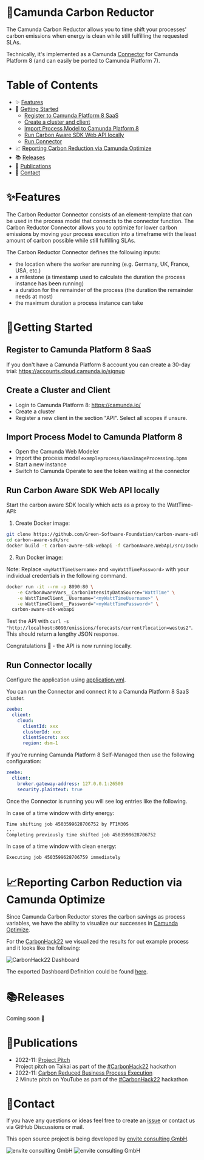 # 🌱Camunda Carbon Reductor

The Camunda Carbon Reductor allows you to time shift your processes' carbon emissions when energy is clean while still fulfilling the requested SLAs.

Technically, it's implemented as a Camunda [Connector](https://docs.camunda.io/docs/components/connectors/introduction-to-connectors/) for Camunda Platform 8 (and can easily be ported to Camunda Platform 7).

# Table of Contents

* ✨ [Features](#features)
* 🚀 [Getting Started](#getting-started)
  * [Register to Camunda Platform 8 SaaS](#register-to-camunda-platform-8-saas)
  * [Create a cluster and client](#create-a-cluster-and-client)
  * [Import Process Model to Camunda Platform 8](#import-process-model-to-camunda-platform-8)
  * [Run Carbon Aware SDK Web API locally](#run-carbon-aware-sdk-web-api-locally)
  * [Run Connector](#run-connector-locally)
* 📈 [Reporting Carbon Reduction via Camunda Optimize](#reporting-carbon-reduction-via-camunda-optimize)
* 📚 [Releases](#releases)
* 📆 [Publications](#publications)
* 📨 [Contact](#contact)

# ✨Features

The Carbon Reductor Connector consists of an element-template that can be used in the process 
model that connects to the connector function. The Carbon Reductor Connector allows you to
optimize for lower carbon emissions by moving your process execution into a timeframe with the least amount 
of carbon possible while still fulfilling SLAs.

The Carbon Reductor Connector defines the following inputs:

- the location where the worker are running (e.g. Germany, UK, France, USA, etc.)
- a milestone (a timestamp used to calculate the duration the process instance has been running)
- a duration for the remainder of the process (the duration the remainder needs at most)
- the maximum duration a process instance can take

# 🚀Getting Started

## Register to Camunda Platform 8 SaaS

If you don't have a Camunda Platform 8 account you can create a 30-day trial: https://accounts.cloud.camunda.io/signup

## Create a Cluster and Client

* Login to Camunda Platform 8: https://camunda.io/
* Create a cluster
* Register a new client in the section "API". Select all scopes if unsure.

## Import Process Model to Camunda Platform 8

* Open the Camunda Web Modeler
* Import the process model `exampleprocess/NasaImageProcessing.bpmn`
* Start a new instance
* Switch to Camunda Operate to see the token waiting at the connector

## Run Carbon Aware SDK Web API locally

Start the carbon aware SDK locally which acts as a proxy to the WattTime-API:

1. Create Docker image:
```bash
git clone https://github.com/Green-Software-Foundation/carbon-aware-sdk.git
cd carbon-aware-sdk/src
docker build -t carbon-aware-sdk-webapi -f CarbonAware.WebApi/src/Dockerfile .
```

2. Run Docker image:

Note: Replace `<myWattTimeUsername>` and `<myWattTimePassword>` with your individual credentials in the following command.

```bash
docker run -it --rm -p 8090:80 \
    -e CarbonAwareVars__CarbonIntensityDataSource="WattTime" \
    -e WattTimeClient__Username="<myWattTimeUsername>" \
    -e WattTimeClient__Password="<myWattTimePassword>" \
  carbon-aware-sdk-webapi
```

Test the API with `curl -s "http://localhost:8090/emissions/forecasts/current?location=westus2"`.
This should return a lengthy JSON response.

Congratulations 🎉 - the API is now running locally.

## Run Connector locally

Configure the application using [application.yml](/src/main/resources/application.yml). 

You can run the Connector and connect it to a Camunda Platform 8 SaaS cluster.

```yml
zeebe:
  client:
    cloud:
      clientId: xxx
      clusterId: xxx
      clientSecret: xxx
      region: dsm-1
```

If you're running Camunda Platform 8 Self-Managed then use the following configuration:

```yml
zeebe:
  client:
    broker.gateway-address: 127.0.0.1:26500
    security.plaintext: true
```

Once the Connector is running you will see log entries like the following.

In case of a time window with dirty energy:
```
Time shifting job 4503599628706752 by PT1M30S
...
Completing previously time shifted job 4503599628706752
```

In case of a time window with clean energy:
```
Executing job 4503599628706759 immediately
```

# 📈Reporting Carbon Reduction via Camunda Optimize

Since Camunda Carbon Reductor stores the carbon savings as process variables, 
we have the ability to visualize our successes in [Camunda Optimize](https://camunda.com/de/platform/optimize/).

For the [CarbonHack22](https://taikai.network/gsf/hackathons/carbonhack22/projects/cl9czuvwy65500401uzm9hfwbs9/idea) 
we visualized the results for out example process and it looks like the following: 

![CarbonHack22 Dashboard](assets/CarbonHack22-Camunda-Optimize-Dashboard.png)

The exported Dashboard Definition could be found [here](assets/optimize-dashboard-definition.json).

# 📚Releases

Coming soon 🚀

# 📆Publications

* 2022-11: [Project Pitch](https://taikai.network/gsf/hackathons/carbonhack22/projects/cl9czuvwy65500401uzm9hfwbs9/idea)  
  Project pitch on Taikai as part of the [#CarbonHack22](https://greensoftware.foundation/articles/carbonhack22) hackathon
* 2022-11: [Carbon Reduced Business Process Execution](https://youtu.be/sGW5MJoOxPk)  
  2 Minute pitch on YouTube as part of the [#CarbonHack22](https://greensoftware.foundation/articles/carbonhack22) hackathon

# 📨Contact

If you have any questions or ideas feel free to create an [issue](https://github.com/envite-consulting/carbonaware-process-automation/discussions/issues) or contact us via GitHub Discussions or mail.

This open source project is being developed by [envite consulting GmbH](https://envite.de).

![envite consulting GmbH](assets/envite-black.png#gh-light-mode-only)
![envite consulting GmbH](assets/envite-white.png#gh-dark-mode-only)
